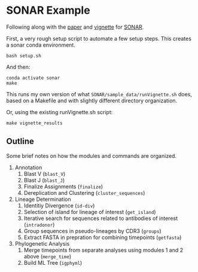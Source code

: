 # SONAR Example

Following along with the [paper] and [vignette] for [SONAR].

First, a very rough setup script to automate a few setup steps.  This creates a
sonar conda environment.

    bash setup.sh

And then:

    conda activate sonar
    make

This runs my own version of what `SONAR/sample_data/runVignette.sh` does, based
on a Makefile and with slightly different directory organization.

Or, using the existing runVignette.sh script:

    make vignette_results

## Outline

Some brief notes on how the modules and commands are organized.

 1. Annotation
    1. Blast V (`blast_V`)
    2. Blast J (`blast_J`)
    3. Finalize Assignments (`finalize`)
    4. Dereplication and Clustering (`cluster_sequences`)
 2. Lineage Determination
    1. Identitiy Divergence (`id-div`)
    2. Selection of island for lineage of interest (`get_island`)
    3. Iterative search for sequences related to antibodies of interest (`intradonor`)
    4. Group sequences in pseudo-lineages by CDR3 (`groups`)
    5. Extract FASTA in prepration for combining timepoints (`getfasta`)
 3. Phylogenetic Analysis
    1. Merge timepoints from separate analyses using modules 1 and 2 above (`merge_time`)
    2. Build ML Tree (`igphyml`)

[paper]: https://doi.org/10.3389/fimmu.2016.00372
[vignette]: https://github.com/scharch/SONAR/blob/master/vignette.pdf
[SONAR]: https://github.com/scharch/SONAR
